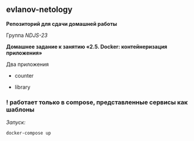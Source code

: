 ## evlanov-netology

**Репозиторий для сдачи домашней работы**

Группа *NDJS-23*

**Домашнее задание к занятию «2.5. Docker: контейнеризация приложения»**

Два приложения

- counter

- library

### ! работает только в compose, представленныe сервисы как шаблоны

*Запуск:*

```
docker-compose up
```


